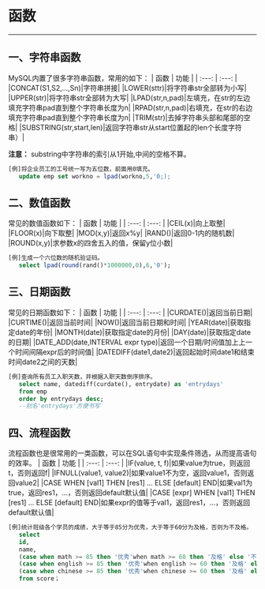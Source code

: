 # 函数
***
## 一、字符串函数
MySQL内置了很多字符串函数，常用的如下：
| 函数 | 功能 |
| :---: | :---: |
|CONCAT(S1,S2,...,Sn)|字符串拼接|
|LOWER(sttr)|将字符串str全部转为小写|
|UPPER(str)|将字符串str全部转为大写|
|LPAD(str,n,pad)|左填充，在str的左边填充字符串pad直到整个字符串长度为n|
|RPAD(str,n,pad)|右填充，在str的右边填充字符串pad直到整个字符串长度为n|
|TRIM(str)|去掉字符串头部和尾部的空格|
|SUBSTRING(str,start,len)|返回字符串str从start位置起的len个长度字符串）|  

**注意：** substring中字符串的索引从1开始,中间的空格不算。

```SQL
[例]将企业员工的工号统一写为五位数，前面用0填充。
   update emp set workno = lpad(workno,5,'0;);
```

## 二、数值函数
常见的数值函数如下：
| 函数 | 功能 |
| :---: | :---: |
|CEIL(x)|向上取整|
|FLOOR(x)|向下取整|
|MOD(x,y)|返回x%y|
|RAND()|返回0-1内的随机数|
|ROUND(x,y)|求参数x的四舍五入的值，保留y位小数|
```SQL
[例]生成一个六位数的随机验证码。
   select lpad(round(rand()*1000000,0),6,'0');
```

## 三、日期函数
常见的日期函数如下：
| 函数 | 功能 |
| :---: | :---: |
|CURDATE()|返回当前日期|
|CURTIME()|返回当前时间|
|NOW()|返回当前日期和时间|
|YEAR(date)|获取指定date的年份|
|MONTH(date)|获取指定date的月份|
|DAY(date)|获取指定date的日期|
|DATE_ADD(date,INTERVAL expr type)|返回一个日期/时间值加上上一个时间间隔expr后的时间值|
|DATEDIFF(date1,date2)|返回起始时间date1和结束时间date2之间的天数|

```SQL
[例]查询所有员工入职天数，并根据入职天数倒序排序。
   select name, datediff(curdate(), entrydate) as 'entrydays' 
   from emp 
   order by entrydays desc;
   --别名'entrydays'方便书写
```

## 四、流程函数
流程函数也是很常用的一类函数，可以在SQL语句中实现条件筛选，从而提高语句的效率。
| 函数 | 功能 |
| :---: | :---: |
|IF(value, t, f)|如果value为true，则返回t，否则返回f|
|IFNULL(value1, value2)|如果value1不为空，返回value1，否则返回value2|
|CASE WHEN [val1] THEN [res1] ... ELSE [default] END|如果val1为true，返回res1，...，否则返回default默认值|
|CASE [expr] WHEN [val1] THEN [res1] ... ELSE [default] END|如果expr的值等于val1，返回res1，...，否则返回default默认值|

```SQL
[例]统计班级各个学员的成绩，大于等于85分为优秀，大于等于60分为及格，否则为不及格。
   select 
   id, 
   name, 
   (case when math >= 85 then '优秀'when math >= 60 then '及格' else '不及格' end) '数学', 
   (case when english >= 85 then '优秀'when english >= 60 then '及格' else '不及格' end) '英语', 
   (case when chinese >= 85 then '优秀'when chinese >= 60 then '及格' else '不及格' end) '语文'
   from score；
```

